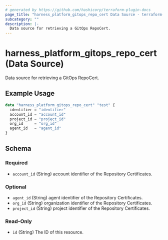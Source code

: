 ```yaml
---
# generated by https://github.com/hashicorp/terraform-plugin-docs
page_title: "harness_platform_gitops_repo_cert Data Source - terraform-provider-harness"
subcategory: ""
description: |-
  Data source for retrieving a GitOps RepoCert.
---
```


# harness_platform_gitops_repo_cert (Data Source)

Data source for retrieving a GitOps RepoCert.

## Example Usage

```terraform
data "harness_platform_gitops_repo_cert" "test" {
  identifier = "identifier"
  account_id = "account_id"
  project_id = "project_id"
  org_id     = "org_id"
  agent_id   = "agent_id"
}
```

<!-- schema generated by tfplugindocs -->
## Schema

### Required

- `account_id` (String) account identifier of the Repository Certificates.

### Optional

- `agent_id` (String) agent identifier of the Repository Certificates.
- `org_id` (String) organization identifier of the Repository Certificates.
- `project_id` (String) project identifier of the Repository Certificates.

### Read-Only

- `id` (String) The ID of this resource.


